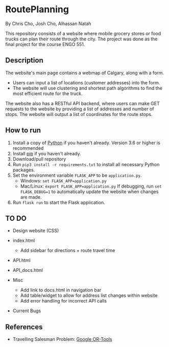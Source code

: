 # RoutePlanning
By Chris Cho, Josh Cho, Alhassan Natah

This repository consists of a website where mobile grocery stores or food trucks can plan their route through the city. The project was done as the final project for the course ENGO 551.

<Insert website link>

## Description
The website's main page contains a webmap of Calgary, along with a form.
- Users can input a list of locations (customer addresses) into the form.
- The website will use clustering and shortest path algorithms to find the most efficient route for the truck.

The website also has a RESTful API backend, where users can make GET requests to the website by providing a list of addresses and number of stops. The website will output a list of coordinates for the route stops.

## How to run
1. Install a copy of [Python](https://www.python.org/downloads/) if you haven't already. Version 3.6 or higher is recommended
2. Install [pip](https://pip.pypa.io/en/stable/installing/) if you haven't already.
3. Download/pull repository
4. Run ```pip3 install -r requirements.txt``` to install all necessary Python packages.
5. Set the environment variable ```FLASK_APP``` to be ```application.py```.
    - Windows: ```set FLASK_APP=application.py```
    - Mac/Linux: ```export FLASK_APP=application.py```
  If debugging, run ```set FLASK_DEBUG=1``` to automatically update the website when changes are made.
6. Run ```flask run``` to start the Flask application.

## TO DO
- Design website (CSS)

- index.html
  - Add sidebar for directions + route travel time

- API.html

- API_docs.html

- Misc
  - Add link to docs.html in navigation bar
  - Add table/widget to allow for address list changes within website
  - Add error handling for incorrect API calls

- Current Bugs

## References
- Travelling Salesman Problem: [Google OR-Tools](https://developers.google.com/optimization/routing/tsp)
